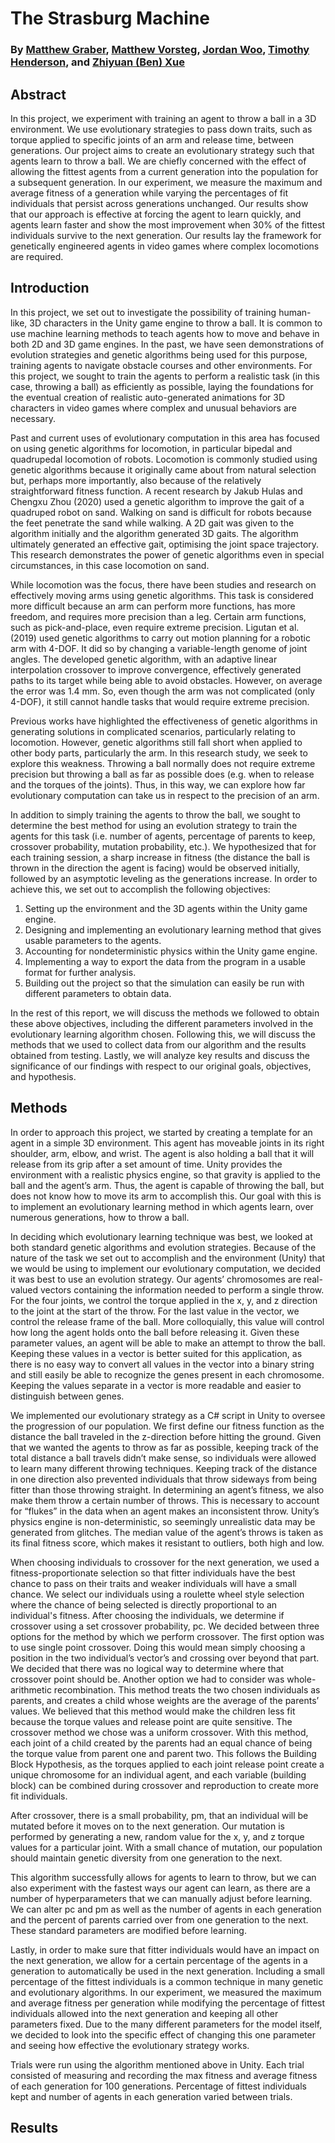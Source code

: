 # The Strasburg Machine
### By [Matthew Graber](https://github.com/grabermtw), [Matthew Vorsteg](https://github.com/mvorsteg), [Jordan Woo](https://github.com/minersail), [Timothy Henderson](https://github.com/timhenderson17), and [Zhiyuan (Ben) Xue](https://github.com/zxue02)

## Abstract
In this project, we experiment with training an agent to throw a ball in a 3D environment. We use evolutionary strategies to pass down traits, such as torque applied to specific joints of an arm and release time, between generations. Our project aims to create an evolutionary strategy such that agents learn to throw a ball. We are chiefly concerned with the effect of allowing the fittest agents from a current generation into the population for a subsequent generation. In our experiment, we measure the maximum and average fitness of a generation while varying the percentages of fit individuals that persist across generations unchanged. Our results show that our approach is effective at forcing the agent to learn quickly, and agents learn faster and show the most improvement when 30% of the fittest individuals survive to the next generation. Our results lay the framework for genetically engineered agents in video games where complex locomotions are required. 
## Introduction
In this project, we set out to investigate the possibility of training human-like, 3D characters in the Unity game engine to throw a ball. It is common to use machine learning methods to teach agents how to move and behave in both 2D and 3D game engines. In the past, we have seen demonstrations of evolution strategies and genetic algorithms being used for this purpose, training agents to navigate obstacle courses and other environments. For this project, we sought to train the agents to perform a realistic task (in this case, throwing a ball) as efficiently as possible, laying the foundations for the eventual creation of realistic auto-generated animations for 3D characters in video games where complex and unusual behaviors are necessary.

Past and current uses of evolutionary computation in this area has focused on using genetic algorithms for locomotion, in particular bipedal and quadrupedal locomotion of robots. Locomotion is commonly studied using genetic algorithms because it originally came about from natural selection but, perhaps more importantly, also because of the relatively straightforward fitness function. A recent research by Jakub Hulas and Chengxu Zhou (2020) used a genetic algorithm to improve the gait of a quadruped robot on sand. Walking on sand is difficult for robots because the feet penetrate the sand while walking. A 2D gait was given to the algorithm initially and the algorithm generated 3D gaits. The algorithm ultimately generated an effective gait, optimising the joint space trajectory. This research demonstrates the power of genetic algorithms even in special circumstances, in this case locomotion on sand. 

While locomotion was the focus, there have been studies and research on effectively moving arms using genetic algorithms. This task is considered more difficult because an arm can perform more functions, has more freedom, and requires more precision than a leg. Certain arm functions, such as pick-and-place, even require extreme precision. Ligutan et al. (2019) used genetic algorithms to carry out motion planning for a robotic arm with 4-DOF. It did so by changing a variable-length genome of joint angles. The developed genetic algorithm, with an adaptive linear interpolation crossover to improve convergence, effectively generated paths to its target while being able to avoid obstacles. However, on average the error was 1.4 mm. So, even though the arm was not complicated (only 4-DOF), it still cannot handle tasks that would require extreme precision.

Previous works have highlighted the effectiveness of genetic algorithms in generating solutions in complicated scenarios, particularly relating to locomotion. However, genetic algorithms still fall short when applied to other body parts, particularly the arm. In this research study, we seek to explore this weakness. Throwing a ball normally does not require extreme precision but throwing a ball as far as possible does (e.g. when to release and the torques of the joints). Thus, in this way, we can explore how far evolutionary computation can take us in respect to the precision of an arm.

In addition to simply training the agents to throw the ball, we sought to determine the best method for using an evolution strategy to train the agents for this task (i.e. number of agents, percentage of parents to keep, crossover probability, mutation probability, etc.). We hypothesized that for each training session, a sharp increase in fitness (the distance the ball is thrown in the direction the agent is facing) would be observed initially, followed by an asymptotic leveling as the generations increase. In order to achieve this, we set out to accomplish the following objectives:

1. Setting up the environment and the 3D agents within the Unity game engine.
2. Designing and implementing an evolutionary learning method that gives usable parameters to the agents.
3. Accounting for nondeterministic physics within the Unity game engine.
4. Implementing a way to export the data from the program in a usable format for further analysis.
5. Building out the project so that the simulation can easily be run with different parameters to obtain data.

In the rest of this report, we will discuss the methods we followed to obtain these above objectives, including the different parameters involved in the evolutionary learning algorithm chosen. Following this, we will discuss the methods that we used to collect data from our algorithm and the results obtained from testing. Lastly, we will analyze key results and discuss the significance of our findings with respect to our original goals, objectives, and hypothesis.
## Methods
In order to approach this project, we started by creating a template for an agent in a simple 3D environment. This agent has moveable joints in its right shoulder, arm, elbow, and wrist. The agent is also holding a ball that it will release from its grip after a set amount of time. Unity provides the environment with a realistic physics engine, so that gravity is applied to the ball and the agent’s arm. Thus, the agent is capable of throwing the ball, but does not know how to move its arm to accomplish this. Our goal with this is to implement an evolutionary learning method in which agents learn, over numerous generations, how to throw a ball.

In deciding which evolutionary learning technique was best, we looked at both standard genetic algorithms and evolution strategies. Because of the nature of the task we set out to accomplish and the environment (Unity) that we would be using to implement our evolutionary computation, we decided it was best to use an evolution strategy. Our agents’ chromosomes are real-valued vectors containing the information needed to perform a single throw. For the four joints, we control the torque applied in the x, y, and z direction to the joint at the start of the throw. For the last value in the vector, we control the release frame of the ball. More colloquially, this value will control how long the agent holds onto the ball before releasing it. Given these parameter values, an agent will be able to make an attempt to throw the ball. Keeping these values in a vector is better suited for this application, as there is no easy way to convert all values in the vector into a binary string and still easily be able to recognize the genes present in each chromosome. Keeping the values separate in a vector is more readable and easier to distinguish between genes.

We implemented our evolutionary strategy as a C# script in Unity to oversee the progression of our population. We first define our fitness function as the distance the ball traveled in the z-direction before hitting the ground. Given that we wanted the agents to throw as far as possible, keeping track of the total distance a ball travels didn’t make sense, so individuals were allowed to learn many different throwing techniques. Keeping track of the distance in one direction also prevented individuals that throw sideways from being fitter than those throwing straight. In determining an agent’s fitness, we also make them throw a certain number of throws. This is necessary to account for “flukes” in the data when an agent makes an inconsistent throw. Unity’s physics engine is non-deterministic, so seemingly unrealistic data may be generated from glitches. The median value of the agent’s throws is taken as its final fitness score, which makes it resistant to outliers, both high and low.

When choosing individuals to crossover for the next generation, we used a fitness-proportionate selection so that fitter individuals have the best chance to pass on their traits and weaker individuals will have a small chance. We select our individuals using a roulette wheel style selection where the chance of being selected is directly proportional to an individual's fitness. After choosing the individuals, we determine if crossover using a set crossover probability, pc. We decided between three options for the method by which we perform crossover. The first option was to use single point crossover. Doing this would mean simply choosing a position in the two individual’s vector’s and crossing over beyond that part. We decided that there was no logical way to determine where that crossover point should be. Another option we had to consider was whole-arithmetic recombination. This method treats the two chosen individuals as parents, and creates a child whose weights are the average of the parents’ values. We believed that this method would make the children less fit because the torque values and release point are quite sensitive. The crossover method we chose was a uniform crossover. With this method, each joint of a child created by the parents had an equal chance of being the torque value from parent one and parent two. This follows the Building Block Hypothesis, as the torques applied to each joint release point create a unique chromosome for an individual agent, and each variable (building block) can be combined during crossover and reproduction to create more fit individuals.

After crossover, there is a small probability, pm, that an individual will be mutated before it moves on to the next generation. Our mutation is performed by generating a new, random value for the x, y, and z torque values for a particular joint. With a small chance of mutation, our population should maintain genetic diversity from one generation to the next.

This algorithm successfully allows for agents to learn to throw, but we can also experiment with the fastest ways our agent can learn, as there are a number of hyperparameters that we can manually adjust before learning. We can alter pc and pm as well as the number of agents in each generation and the percent of parents carried over from one generation to the next. These standard parameters are modified before learning. 

Lastly, in order to make sure that fitter individuals would have an impact on the next generation, we allow for a certain percentage of the agents in a generation to automatically be used in the next generation. Including a small percentage of the fittest individuals is a common technique in many genetic and evolutionary algorithms. In our experiment, we measured the maximum and average fitness per generation while modifying the percentage of fittest individuals allowed into the next generation and keeping all other parameters fixed. Due to the many different parameters for the model itself, we decided to look into the specific effect of changing this one parameter and seeing how effective the evolutionary strategy works.

Trials were run using the algorithm mentioned above in Unity. Each trial consisted of measuring and recording the max fitness and average fitness of each generation for 100 generations. Percentage of fittest individuals kept and number of agents in each generation varied between trials.

## Results

